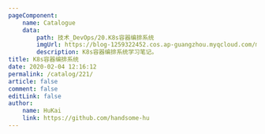 ```yaml
---
pageComponent:
    name: Catalogue
    data:
        path: 技术_DevOps/20.K8s容器编排系统
        imgUrl: https://blog-1259322452.cos.ap-guangzhou.myqcloud.com/my/catalog.png
        description: K8s容器编排系统学习笔记。
title: K8s容器编排系统
date: 2020-02-04 12:16:12
permalink: /catalog/221/
article: false
comment: false
editLink: false
author:
    name: HuKai
    link: https://github.com/handsome-hu
---
```

